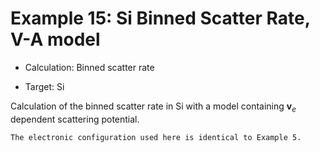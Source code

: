 # Example 15: Si Binned Scatter Rate, V-A model

- Calculation: Binned scatter rate

- Target: Si

Calculation of the binned scatter rate in Si with a model containing $\mathbf{v}_e$ dependent scattering potential.

```{note}
The electronic configuration used here is identical to Example 5.
```
